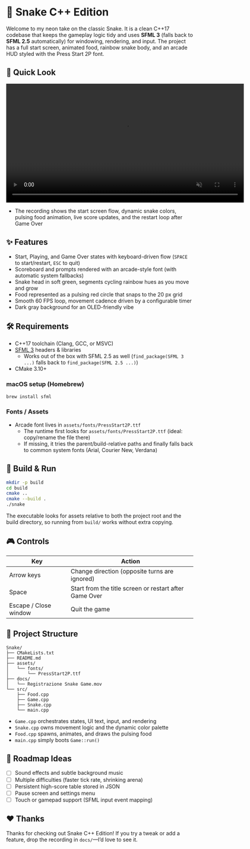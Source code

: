 # 🐍 Snake C++ Edition

Welcome to my neon take on the classic Snake. It is a clean C++17 codebase that keeps the gameplay logic tidy and uses **SFML 3** (falls back to **SFML 2.5** automatically) for windowing, rendering, and input. The project has a full start screen, animated food, rainbow snake body, and an arcade HUD styled with the Press Start 2P font.

## 🎥 Quick Look
<video src="docs/Registrazione%20Snake%20Game.mov" controls width="640" muted loop></video>

- The recording shows the start screen flow, dynamic snake colors, pulsing food animation, live score updates, and the restart loop after Game Over

## ✨ Features
- Start, Playing, and Game Over states with keyboard-driven flow (`SPACE` to start/restart, `ESC` to quit)
- Scoreboard and prompts rendered with an arcade-style font (with automatic system fallbacks)
- Snake head in soft green, segments cycling rainbow hues as you move and grow
- Food represented as a pulsing red circle that snaps to the 20 px grid
- Smooth 60 FPS loop, movement cadence driven by a configurable timer
- Dark gray background for an OLED-friendly vibe

## 🛠 Requirements
- C++17 toolchain (Clang, GCC, or MSVC)
- [SFML 3](https://www.sfml-dev.org/) headers & libraries
  - Works out of the box with SFML 2.5 as well (`find_package(SFML 3 ...)` falls back to `find_package(SFML 2.5 ...)`)
- CMake 3.10+

### macOS setup (Homebrew)
```bash
brew install sfml
```

### Fonts / Assets
- Arcade font lives in `assets/fonts/PressStart2P.ttf`
  - The runtime first looks for `assets/fonts/PressStart2P.ttf` (ideal: copy/rename the file there)
  - If missing, it tries the parent/build-relative paths and finally falls back to common system fonts (Arial, Courier New, Verdana)

## 🚀 Build & Run
```bash
mkdir -p build
cd build
cmake ..
cmake --build .
./snake
```

The executable looks for assets relative to both the project root and the build directory, so running from `build/` works without extra copying.

## 🎮 Controls
| Key | Action |
| --- | --- |
| Arrow keys | Change direction (opposite turns are ignored) |
| Space | Start from the title screen or restart after Game Over |
| Escape / Close window | Quit the game |

## 🧱 Project Structure
```
Snake/
├── CMakeLists.txt
├── README.md
├── assets/
│   └── fonts/
│       └── PressStart2P.ttf
├── docs/
│   └── Registrazione Snake Game.mov
└── src/
    ├── Food.cpp
    ├── Game.cpp
    ├── Snake.cpp
    └── main.cpp
```
- `Game.cpp` orchestrates states, UI text, input, and rendering
- `Snake.cpp` owns movement logic and the dynamic color palette
- `Food.cpp` spawns, animates, and draws the pulsing food
- `main.cpp` simply boots `Game::run()`

## 🧭 Roadmap Ideas
- [ ] Sound effects and subtle background music
- [ ] Multiple difficulties (faster tick rate, shrinking arena)
- [ ] Persistent high-score table stored in JSON
- [ ] Pause screen and settings menu
- [ ] Touch or gamepad support (SFML input event mapping)

## ❤️ Thanks
Thanks for checking out Snake C++ Edition! If you try a tweak or add a feature, drop the recording in `docs/`—I’d love to see it.
